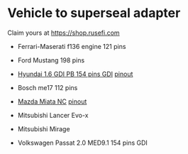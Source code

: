 # Vehicle to superseal adapter

Claim yours at https://shop.rusefi.com

* Ferrari-Maserati f136 engine 121 pins 

* Ford Mustang 198 pins

* [Hyundai 1.6 GDI PB 154 pins GDI](https://github.com/rusefi/rusefi-hardware/blob/main/breakout-boards/Breakout_154_kia_pb/hellen-hyundai-pb-154-adapter-b-schematic.pdf) [pinout](https://rusefi.com/docs/pinouts/hellen/hellen-hyundai-pb-mt/)

* Bosch me17 112 pins

* [Mazda Miata NC](https://github.com/rusefi/rusefi-hardware/blob/main/breakout-boards/Breakout-mazda-nc-0.1.pdf) [pinout](https://rusefi.com/docs/pinouts/miata-nc/)

* Mitsubishi Lancer Evo-x

* Mitsubishi Mirage

* Volkswagen Passat 2.0 MED9.1 154 pins GDI
